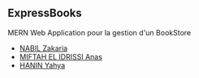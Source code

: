 
## ExpressBooks
MERN Web Application pour la gestion d'un BookStore 
 - [NABIL Zakaria](https://github.com/zakaria0001)
 - [MIFTAH EL IDRISSI Anas](https://github.com/Dunhill12)
 - [HANIN Yahya](https://github.com/Yahyaa55)
